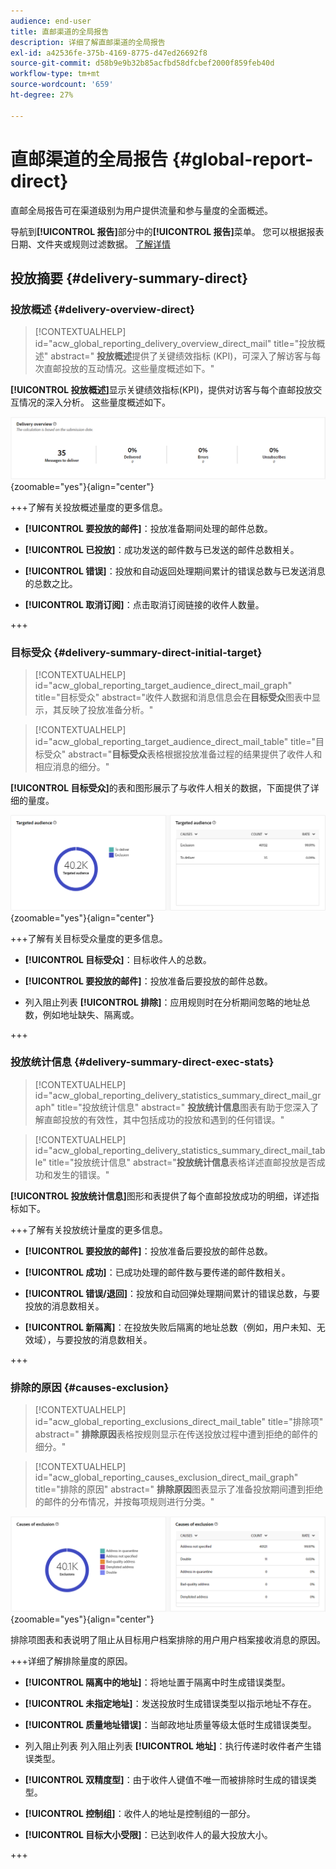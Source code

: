 ```yaml
---
audience: end-user
title: 直邮渠道的全局报告
description: 详细了解直邮渠道的全局报告
exl-id: a42536fe-375b-4169-8775-d47ed26692f8
source-git-commit: d58b9e9b32b85acfbd58dfcbef2000f859feb40d
workflow-type: tm+mt
source-wordcount: '659'
ht-degree: 27%

---
```


# 直邮渠道的全局报告 {#global-report-direct}

直邮全局报告可在渠道级别为用户提供流量和参与量度的全面概述。

导航到&#x200B;**[!UICONTROL 报告]**&#x200B;部分中的&#x200B;**[!UICONTROL 报告]**&#x200B;菜单。 您可以根据报表日期、文件夹或规则过滤数据。 [了解详情](global-reports.md)

## 投放摘要 {#delivery-summary-direct}

### 投放概述 {#delivery-overview-direct}

>[!CONTEXTUALHELP]
>id="acw_global_reporting_delivery_overview_direct_mail"
>title="投放概述"
>abstract=" **投放概述**&#x200B;提供了关键绩效指标 (KPI)，可深入了解访客与每次直邮投放的互动情况。这些量度概述如下。"

**[!UICONTROL 投放概述]**&#x200B;显示关键绩效指标(KPI)，提供对访客与每个直邮投放交互情况的深入分析。 这些量度概述如下。

![此图像显示了直邮投放的投放概述量度。](assets/global_report_direct_mail_delivery_overview.png){zoomable="yes"}{align="center"}

+++了解有关投放概述量度的更多信息。

* **[!UICONTROL 要投放的邮件]**：投放准备期间处理的邮件总数。

* **[!UICONTROL 已投放]**：成功发送的邮件数与已发送的邮件总数相关。

* **[!UICONTROL 错误]**：投放和自动返回处理期间累计的错误总数与已发送消息的总数之比。

* **[!UICONTROL 取消订阅]**：点击取消订阅链接的收件人数量。

+++

### 目标受众 {#delivery-summary-direct-initial-target}

>[!CONTEXTUALHELP]
>id="acw_global_reporting_target_audience_direct_mail_graph"
>title="目标受众"
>abstract="收件人数据和消息信息会在&#x200B;**目标受众**&#x200B;图表中显示，其反映了投放准备分析。"

>[!CONTEXTUALHELP]
>id="acw_global_reporting_target_audience_direct_mail_table"
>title="目标受众"
>abstract="**目标受众**&#x200B;表格根据投放准备过程的结果提供了收件人和相应消息的细分。"

**[!UICONTROL 目标受众]**&#x200B;的表和图形展示了与收件人相关的数据，下面提供了详细的量度。

![此图像显示了直邮投放的目标受众量度。](assets/global_report_direct_mail_targeted_audience.png){zoomable="yes"}{align="center"}

+++了解有关目标受众量度的更多信息。

* **[!UICONTROL 目标受众]**：目标收件人的总数。

* **[!UICONTROL 要投放的邮件]**：投放准备后要投放的邮件总数。

* 列入阻止列表 **[!UICONTROL 排除]**：应用规则时在分析期间忽略的地址总数，例如地址缺失、隔离或。

+++

### 投放统计信息 {#delivery-summary-direct-exec-stats}

>[!CONTEXTUALHELP]
>id="acw_global_reporting_delivery_statistics_summary_direct_mail_graph"
>title="投放统计信息"
>abstract=" **投放统计信息**&#x200B;图表有助于您深入了解直邮投放的有效性，其中包括成功的投放和遇到的任何错误。"

>[!CONTEXTUALHELP]
>id="acw_global_reporting_delivery_statistics_summary_direct_mail_table"
>title="投放统计信息"
>abstract="**投放统计信息**&#x200B;表格详述直邮投放是否成功和发生的错误。"

**[!UICONTROL 投放统计信息]**&#x200B;图形和表提供了每个直邮投放成功的明细，详述指标如下。

+++了解有关投放统计量度的更多信息。

* **[!UICONTROL 要投放的邮件]**：投放准备后要投放的邮件总数。

* **[!UICONTROL 成功]**：已成功处理的邮件数与要传递的邮件数相关。

* **[!UICONTROL 错误/退回]**：投放和自动回弹处理期间累计的错误总数，与要投放的消息数相关。

* **[!UICONTROL 新隔离]**：在投放失败后隔离的地址总数（例如，用户未知、无效域），与要投放的消息数相关。

+++

### 排除的原因 {#causes-exclusion}

>[!CONTEXTUALHELP]
>id="acw_global_reporting_exclusions_direct_mail_table"
>title="排除项"
>abstract=" **排除原因**&#x200B;表格按规则显示在传送投放过程中遭到拒绝的邮件的细分。"

>[!CONTEXTUALHELP]
>id="acw_global_reporting_causes_exclusion_direct_mail_graph"
>title="排除的原因"
>abstract=" **排除原因**&#x200B;图表显示了准备投放期间遭到拒绝的邮件的分布情况，并按每项规则进行分类。"

![此图像显示了直邮投放中排除量度的原因。](assets/global_report_direct_mail_exclusions.png){zoomable="yes"}{align="center"}

排除项图表和表说明了阻止从目标用户档案排除的用户用户档案接收消息的原因。

+++详细了解排除量度的原因。

* **[!UICONTROL 隔离中的地址]**：将地址置于隔离中时生成错误类型。

* **[!UICONTROL 未指定地址]**：发送投放时生成错误类型以指示地址不存在。

* **[!UICONTROL 质量地址错误]**：当邮政地址质量等级太低时生成错误类型。

* 列入阻止列表 列入阻止列表 **[!UICONTROL 地址]**：执行传递时收件者产生错误类型。

* **[!UICONTROL 双精度型]**：由于收件人键值不唯一而被排除时生成的错误类型。

* **[!UICONTROL 控制组]**：收件人的地址是控制组的一部分。

* **[!UICONTROL 目标大小受限]**：已达到收件人的最大投放大小。

+++